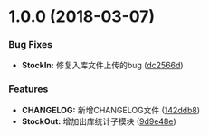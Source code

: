 <a name="1.0.0"></a>
# 1.0.0 (2018-03-07)


### Bug Fixes

* **StockIn:** 修复入库文件上传的bug ([dc2566d](https://github.com/zhouxiongking/test-changelog/commit/dc2566d))


### Features

* **CHANGELOG:** 新增CHANGELOG文件 ([142ddb8](https://github.com/zhouxiongking/test-changelog/commit/142ddb8))
* **StockOut:** 增加出库统计子模块 ([9d9e48e](https://github.com/zhouxiongking/test-changelog/commit/9d9e48e))




